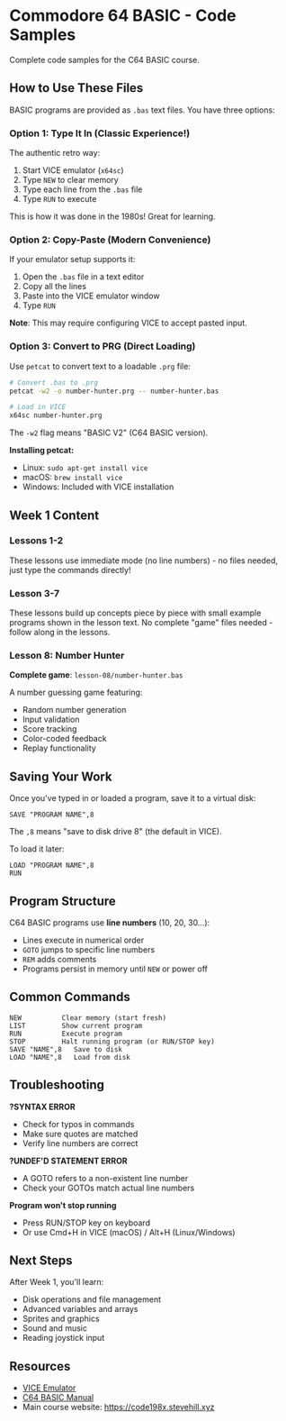 # Commodore 64 BASIC - Code Samples

Complete code samples for the C64 BASIC course.

## How to Use These Files

BASIC programs are provided as `.bas` text files. You have three options:

### Option 1: Type It In (Classic Experience!)

The authentic retro way:

1. Start VICE emulator (`x64sc`)
2. Type `NEW` to clear memory
3. Type each line from the `.bas` file
4. Type `RUN` to execute

This is how it was done in the 1980s! Great for learning.

### Option 2: Copy-Paste (Modern Convenience)

If your emulator setup supports it:

1. Open the `.bas` file in a text editor
2. Copy all the lines
3. Paste into the VICE emulator window
4. Type `RUN`

**Note**: This may require configuring VICE to accept pasted input.

### Option 3: Convert to PRG (Direct Loading)

Use `petcat` to convert text to a loadable `.prg` file:

```bash
# Convert .bas to .prg
petcat -w2 -o number-hunter.prg -- number-hunter.bas

# Load in VICE
x64sc number-hunter.prg
```

The `-w2` flag means "BASIC V2" (C64 BASIC version).

**Installing petcat:**
- Linux: `sudo apt-get install vice`
- macOS: `brew install vice`
- Windows: Included with VICE installation

## Week 1 Content

### Lessons 1-2
These lessons use immediate mode (no line numbers) - no files needed, just type the commands directly!

### Lesson 3-7
These lessons build up concepts piece by piece with small example programs shown in the lesson text. No complete "game" files needed - follow along in the lessons.

### Lesson 8: Number Hunter
**Complete game**: `lesson-08/number-hunter.bas`

A number guessing game featuring:
- Random number generation
- Input validation
- Score tracking
- Color-coded feedback
- Replay functionality

## Saving Your Work

Once you've typed in or loaded a program, save it to a virtual disk:

```basic
SAVE "PROGRAM NAME",8
```

The `,8` means "save to disk drive 8" (the default in VICE).

To load it later:

```basic
LOAD "PROGRAM NAME",8
RUN
```

## Program Structure

C64 BASIC programs use **line numbers** (10, 20, 30...):
- Lines execute in numerical order
- `GOTO` jumps to specific line numbers
- `REM` adds comments
- Programs persist in memory until `NEW` or power off

## Common Commands

```basic
NEW          Clear memory (start fresh)
LIST         Show current program
RUN          Execute program
STOP         Halt running program (or RUN/STOP key)
SAVE "NAME",8   Save to disk
LOAD "NAME",8   Load from disk
```

## Troubleshooting

**?SYNTAX ERROR**
- Check for typos in commands
- Make sure quotes are matched
- Verify line numbers are correct

**?UNDEF'D STATEMENT ERROR**
- A GOTO refers to a non-existent line number
- Check your GOTOs match actual line numbers

**Program won't stop running**
- Press RUN/STOP key on keyboard
- Or use Cmd+H in VICE (macOS) / Alt+H (Linux/Windows)

## Next Steps

After Week 1, you'll learn:
- Disk operations and file management
- Advanced variables and arrays
- Sprites and graphics
- Sound and music
- Reading joystick input

## Resources

- [VICE Emulator](https://vice-emu.sourceforge.io/)
- [C64 BASIC Manual](https://www.c64-wiki.com/wiki/BASIC)
- Main course website: https://code198x.stevehill.xyz

